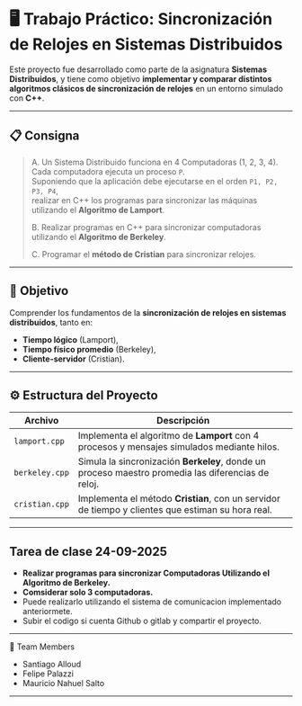 # 🖥️ Trabajo Práctico: Sincronización de Relojes en Sistemas Distribuidos

Este proyecto fue desarrollado como parte de la asignatura **Sistemas Distribuidos**, y tiene como objetivo **implementar y comparar distintos algoritmos clásicos de sincronización de relojes** en un entorno simulado con **C++**.

---

## 📋 Consigna

> A. Un Sistema Distribuido funciona en 4 Computadoras (1, 2, 3, 4).  
> Cada computadora ejecuta un proceso `P`.  
> Suponiendo que la aplicación debe ejecutarse en el orden `P1, P2, P3, P4`,  
> realizar en C++ los programas para sincronizar las máquinas utilizando el **Algoritmo de Lamport**.  
>
> B. Realizar programas en C++ para sincronizar computadoras utilizando el **Algoritmo de Berkeley**.  
>
> C. Programar el **método de Cristian** para sincronizar relojes.

---

## 🧠 Objetivo

Comprender los fundamentos de la **sincronización de relojes en sistemas distribuidos**, tanto en:
- **Tiempo lógico** (Lamport),
- **Tiempo físico promedio** (Berkeley),
- **Cliente-servidor** (Cristian).

---

## ⚙️ Estructura del Proyecto

| Archivo | Descripción |
|----------|--------------|
| `lamport.cpp` | Implementa el algoritmo de **Lamport** con 4 procesos y mensajes simulados mediante hilos. |
| `berkeley.cpp` | Simula la sincronización **Berkeley**, donde un proceso maestro promedia las diferencias de reloj. |
| `cristian.cpp` | Implementa el método **Cristian**, con un servidor de tiempo y clientes que estiman su hora real. |

---
## Tarea de clase 24-09-2025

- **Realizar programas para sincronizar Computadoras Utilizando el Algoritmo de Berkeley.**
- **Comsiderar solo 3 computadoras.**
- Puede realizarlo utilizando el sistema de comunicacion implementado anteriormete. 
- Subir el codigo si cuenta Github o gitlab y compartir el proyecto. 
---

👥 Team Members  
- Santiago Alloud  
- Felipe Palazzi  
- Mauricio Nahuel Salto 

---
